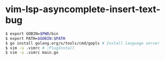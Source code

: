 # vim-lsp-asyncomplete-insert-text-bug

```sh
$ export GOBIN=$PWD/bin
$ export PATH=$GOBIN:$PATH
$ go install golang.org/x/tools/cmd/gopls # Install language server
$ vim -u .vimrc # :PlugInstall
$ vim -u .vimrc main.go
```

